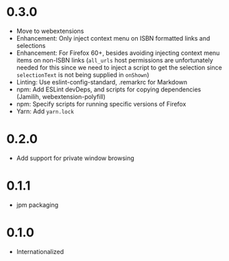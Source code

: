 # 0.3.0

- Move to webextensions
- Enhancement: Only inject context menu on ISBN formatted links and selections
- Enhancement: For Firefox 60+, besides avoiding injecting context menu items
    on non-ISBN links (`all_urls` host permissions are unfortunately needed
    for this since we need to inject a script to get the selection since
    `selectionText` is not being supplied in `onShown`)
- Linting: Use eslint-config-standard, .remarkrc for Markdown
- npm: Add ESLint devDeps, and scripts for copying dependencies (Jamilih,
    webextension-polyfill)
- npm: Specify scripts for running specific versions of Firefox
- Yarn: Add `yarn.lock`

# 0.2.0

- Add support for private window browsing

# 0.1.1

- jpm packaging

# 0.1.0

- Internationalized
